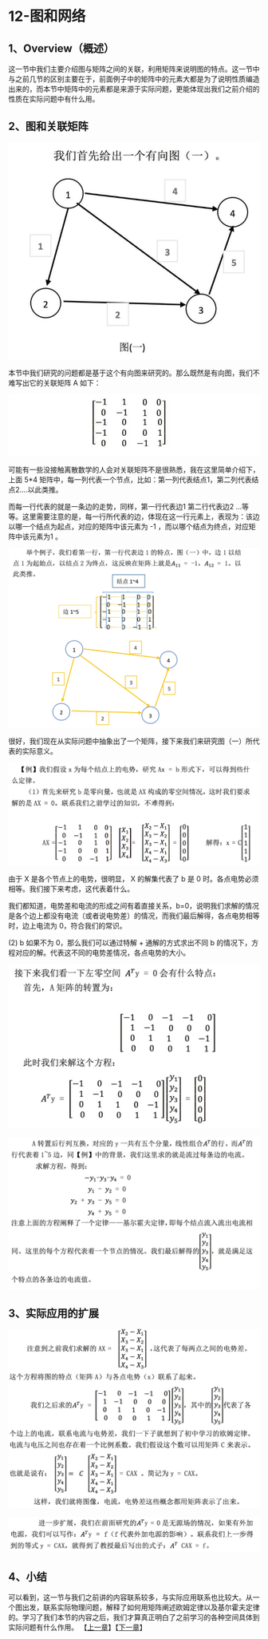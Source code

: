 # 12-图和网络

## 1、Overview（概述）

这一节中我们主要介绍图与矩阵之间的关联，利用矩阵来说明图的特点。这一节中与之前几节的区别主要在于，前面例子中的矩阵中的元素大都是为了说明性质编造出来的，而本节中矩阵中的元素都是来源于实际问题，更能体现出我们之前介绍的性质在实际问题中有什么用。

## 2、图和关联矩阵

![有向图](../images/12/LA_12_1.jpg)

本节中我们研究的问题都是基于这个有向图来研究的。那么既然是有向图，我们不难写出它的关联矩阵 A 如下：

![关联矩阵](../images/12/LA_12_2.jpg)

可能有一些没接触离散数学的人会对关联矩阵不是很熟悉，我在这里简单介绍下，上面 5*4 矩阵中，每一列代表一个节点，比如：第一列代表结点1，第二列代表结点2....以此类推。

而每一行代表的就是一条边的走势，同样，第一行代表边1 第二行代表边2 ...等等。这里需要注意的是，每一行所代表的边，体现在这一行元素上，表现为：该边以哪一个结点为起点，对应的矩阵中该元素为 -1 ，而以哪个结点为终点，对应矩阵中该元素为1 。

![例子1](../images/12/LA_12_3.jpg)

很好，我们现在从实际问题中抽象出了一个矩阵，接下来我们来研究图（一）所代表的实际意义。

![例2](../images/12/LA_12_4.jpg)

由于 X 是各个节点上的电势，很明显， X 的解集代表了 b 是 0 时。各点电势必须相等。我们接下来考虑，这代表着什么。

我们都知道，电势差和电流的形成之间有着直接关系，b=0，说明我们求解的情况是各个边上都没有电流（或者说电势差）的情况，而我们最后解得，各点电势相等时，边上电流为 0，符合我们的常识。

(2) b 如果不为 0，那么我们可以通过特解 + 通解的方式求出不同 b 的情况下，方程对应的解。代表这不同的电势差情况，各点电势的大小。

![解方程1](../images/12/LA_12_5.jpg)

![解方程2](../images/12/LA_12_6.jpg)

## 3、实际应用的扩展

![应用扩展1](../images/12/LA_12_7.jpg)

![应用扩展2](../images/12/LA_12_8.jpg)


## 4、小结

可以看到，这一节与我们之前讲的内容联系较多，与实际应用联系也比较大。从一个图出发，联系实际物理问题，解释了如何用矩阵阐述欧姆定律以及基尔霍夫定律的。学习了我们本节的内容之后，我们才算真正明白了之前学习的各种空间具体到实际问题有什么作用。
【[上一章](../11-矩阵空间-秩1矩阵和小世界图/11-矩阵空间-秩1矩阵和小世界图.md)】【[下一章](../13-复习一/13-复习一.md)】

